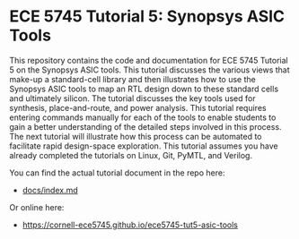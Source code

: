 
ECE 5745 Tutorial 5: Synopsys ASIC Tools
==========================================================================

This repository contains the code and documentation for ECE 5745 Tutorial
5 on the Synopsys ASIC tools. This tutorial discusses the various views
that make-up a standard-cell library and then illustrates how to use the
Synopsys ASIC tools to map an RTL design down to these standard cells and
ultimately silicon. The tutorial discusses the key tools used for
synthesis, place-and-route, and power analysis. This tutorial requires
entering commands manually for each of the tools to enable students to
gain a better understanding of the detailed steps involved in this
process. The next tutorial will illustrate how this process can be
automated to facilitate rapid design-space exploration. This tutorial
assumes you have already completed the tutorials on Linux, Git, PyMTL,
and Verilog.

You can find the actual tutorial document in the repo here:

 - [docs/index.md](docs/index.md)

Or online here:

 - https://cornell-ece5745.github.io/ece5745-tut5-asic-tools

